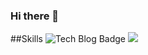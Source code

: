 ### Hi there 👋

<!--
**born-A/born-A** is a ✨ _special_ ✨ repository because its `README.md` (this file) appears on your GitHub profile.

Here are some ideas to get you started:

- 🔭 I’m currently working on ...
- 🌱 I’m currently learning ...
- 👯 I’m looking to collaborate on ...
- 🤔 I’m looking for help with ...
- 💬 Ask me about ...
- 📫 How to reach me: ...
- 😄 Pronouns: ...
- ⚡ Fun fact: ...
-->
##Skills
![Tech Blog Badge](http://img.shields.io/badge/-Tech%20blog-black?style=flat-square&logo=github&)
   <img src="https://img.shields.io/badge/springboot-6DB33F?style=flat&logo=springboot&logoColor=white"/>
